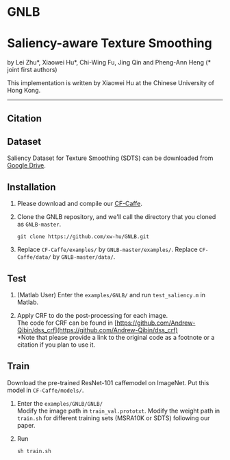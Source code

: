 # GNLB

# Saliency-aware Texture Smoothing

by Lei Zhu*, Xiaowei Hu*, Chi-Wing Fu, Jing Qin and Pheng-Ann Heng (* joint first authors)

This implementation is written by Xiaowei Hu at the Chinese University of Hong Kong.

***

## Citation


## Dataset

Saliency Dataset for Texture Smoothing (SDTS) can be downloaded from [Google Drive]().

## Installation

1. Please download and compile our [CF-Caffe](https://github.com/xw-hu/CF-Caffe).

2. Clone the GNLB repository, and we'll call the directory that you cloned as `GNLB-master`.

    ```shell
    git clone https://github.com/xw-hu/GNLB.git
    ```

3. Replace `CF-Caffe/examples/` by `GNLB-master/examples/`.
   Replace `CF-Caffe/data/` by `GNLB-master/data/`.


## Test   

1. (Matlab User) Enter the `examples/GNLB/` and run `test_saliency.m` in Matlab. 

2. Apply CRF to do the post-processing for each image.   
   The code for CRF can be found in [https://github.com/Andrew-Qibin/dss_crf](https://github.com/Andrew-Qibin/dss_crf)   
   *Note that please provide a link to the original code as a footnote or a citation if you plan to use it.

  
## Train

Download the pre-trained ResNet-101 caffemodel on ImageNet.
Put this model in `CF-Caffe/models/`.
   
1. Enter the `examples/GNLB/GNLB/`   
   Modify the image path in `train_val.prototxt`.
   Modify the weight path in `train.sh` for different training sets (MSRA10K or SDTS) following our paper.

2. Run   
   ```shell
   sh train.sh

